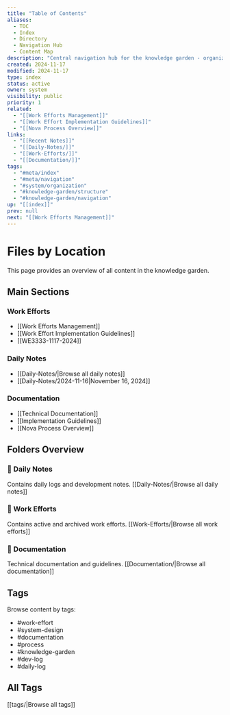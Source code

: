```yaml
---
title: "Table of Contents"
aliases:
  - TOC
  - Index
  - Directory
  - Navigation Hub
  - Content Map
description: "Central navigation hub for the knowledge garden - organizing work efforts, documentation, and daily notes"
created: 2024-11-17
modified: 2024-11-17
type: index
status: active
owner: system
visibility: public
priority: 1
related:
  - "[[Work Efforts Management]]"
  - "[[Work Effort Implementation Guidelines]]"
  - "[[Nova Process Overview]]"
links:
  - "[[Recent Notes]]"
  - "[[Daily-Notes/]]"
  - "[[Work-Efforts/]]"
  - "[[Documentation/]]"
tags:
  - "#meta/index"
  - "#meta/navigation"
  - "#system/organization"
  - "#knowledge-garden/structure"
  - "#knowledge-garden/navigation"
up: "[[index]]"
prev: null
next: "[[Work Efforts Management]]"
---
```


# Files by Location

This page provides an overview of all content in the knowledge garden.

## Main Sections

### Work Efforts
- [[Work Efforts Management]]
- [[Work Effort Implementation Guidelines]]
- [[WE3333-1117-2024]]

### Daily Notes
- [[Daily-Notes/|Browse all daily notes]]
- [[Daily-Notes/2024-11-16|November 16, 2024]]

### Documentation
- [[Technical Documentation]]
- [[Implementation Guidelines]]
- [[Nova Process Overview]]

## Folders Overview

### 📁 Daily Notes
Contains daily logs and development notes.
[[Daily-Notes/|Browse all daily notes]]

### 📁 Work Efforts
Contains active and archived work efforts.
[[Work-Efforts/|Browse all work efforts]]

### 📁 Documentation
Technical documentation and guidelines.
[[Documentation/|Browse all documentation]]

## Tags
Browse content by tags:
- #work-effort
- #system-design
- #documentation
- #process
- #knowledge-garden
- #dev-log
- #daily-log

## All Tags
[[tags/|Browse all tags]]